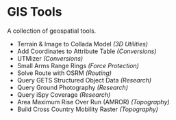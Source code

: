 # GIS Tools

A collection of geospatial tools.

* Terrain & Image to Collada Model _(3D Utilities)_
* Add Coordinates to Attribute Table _(Conversions)_
* UTMizer _(Conversions)_
* Small Arms Range Rings _(Force Protection)_
* Solve Route with OSRM _(Routing)_
* Query GETS Structured Object Data _(Research)_
* Query Ground Photography _(Research)_
* Query iSpy Coverage _(Research)_
* Area Maximum Rise Over Run (AMROR) _(Topography)_
* Build Cross Country Mobility Raster _(Topography)_
